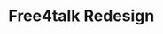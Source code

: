 # Free4talk Redesign
<div align="center">
 <img src="https://i.ibb.co/sbNxNVW/screencapture-localhost-3000-2022-09-26-10-12-41.png" alt=""desktop demo"" />
</div>